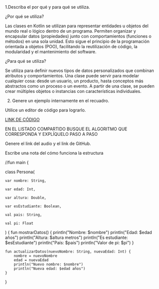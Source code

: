 1.Describa el por qué y para qué se utiliza.

¿Por qué se utiliza?

Las clases en Kotlin se utilizan para representar entidades u objetos del mundo real o lógico dentro de un programa. Permiten organizar y encapsular datos (propiedades) junto con comportamientos (funciones o métodos) en una sola unidad. Esto sigue el principio de la programación orientada a objetos (POO), facilitando la reutilización de código, la modularidad y el mantenimiento del software.

¿Para qué se utiliza?

Se utiliza para definir nuevos tipos de datos personalizados que combinan atributos y comportamientos. Una clase puede servir para modelar cualquier cosa: desde un usuario, un producto, hasta conceptos más abstractos como un proceso o un evento. A partir de una clase, se pueden crear múltiples objetos o instancias con características individuales.

2. Genere un ejemplo internamente en el recuadro.

Utilice un editor de código para lograrlo.

[LINK DE CÓDIGO](https://pl.kotl.in/lMbP4-IVC)

EN EL LISTADO COMPARTIDO BUSQUE EL ALGORITMO QUE CORRESPONDA Y EXPLÍQUELO PASO A PASO

Genere el link del audio y el link de GitHub.

Escribe una nota del cómo funciona la estructura

//fun main {

class Persona(

    var nombre: String,
    
    var edad: Int,
    
    var altura: Double,
    
    var esEstudiante: Boolean,
    
    val pais: String,
    
    val pi: Float
)
{
    fun mostrarDatos() {
        println("Nombre: $nombre")
        println("Edad: $edad años")
        println("Altura: $altura metros")
        println("Es estudiante: $esEstudiante")
        println("País: $pais")
        println("Valor de pi: $pi")
    }
    
    fun actualizarDatos(nuevoNombre: String, nuevaEdad: Int) {
        nombre = nuevoNombre
        edad = nuevaEdad
        println("Nuevo nombre: $nombre")
        println("Nueva edad: $edad años")
    }
}
